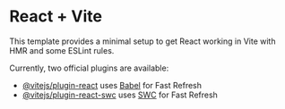 # React + Vite

This template provides a minimal setup to get React working in Vite with HMR and some ESLint rules.

Currently, two official plugins are available:

- [@vitejs/plugin-react](https://github.com/vitejs/vite-plugin-react/blob/main/packages/plugin-react/README.md) uses [Babel](https://babeljs.io/) for Fast Refresh
- [@vitejs/plugin-react-swc](https://github.com/vitejs/vite-plugin-react-swc) uses [SWC](https://swc.rs/) for Fast Refresh


<!-- bagladiqlarim ve acilasidir -->
<!-- commet olaraq qoydugum : bagladim deyende acilsidir  -->
<!-- 1. headerde lang   -->
<!-- 2. homda MostlyStoryCakeStore sectionunda video ve fancybox baglidir -->
<!-- 3 aboutda  Fancybox ve video baglandi -->
